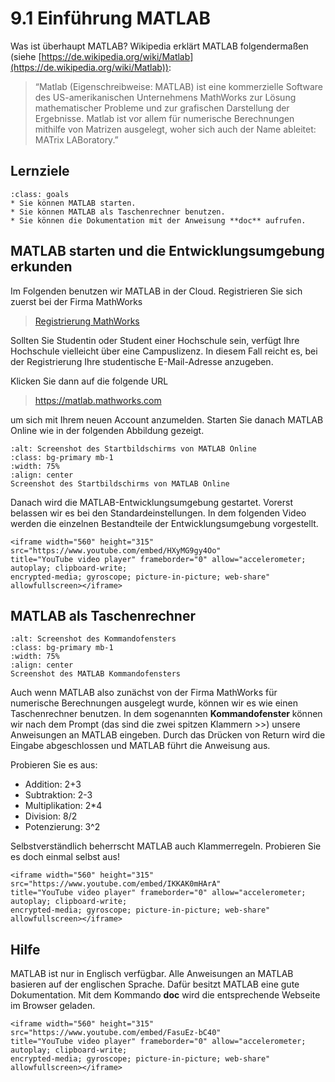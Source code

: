 # 9.1 Einführung MATLAB

Was ist überhaupt MATLAB? Wikipedia erklärt MATLAB folgendermaßen (siehe
[https://de.wikipedia.org/wiki/Matlab](https://de.wikipedia.org/wiki/Matlab)):

> “Matlab (Eigenschreibweise: MATLAB) ist eine kommerzielle Software des
> US-amerikanischen Unternehmens MathWorks zur Lösung mathematischer Probleme
> und zur grafischen Darstellung der Ergebnisse. Matlab ist vor allem für
> numerische Berechnungen mithilfe von Matrizen ausgelegt, woher sich auch der
> Name ableitet: MATrix LABoratory.”

## Lernziele

```{admonition} Lernziele
:class: goals
* Sie können MATLAB starten.
* Sie können MATLAB als Taschenrechner benutzen.
* Sie können die Dokumentation mit der Anweisung **doc** aufrufen. 
```

## MATLAB starten und die Entwicklungsumgebung erkunden

Im Folgenden benutzen wir MATLAB in der Cloud. Registrieren Sie sich zuerst bei
der Firma MathWorks

> [Registrierung
> MathWorks](https://de.mathworks.com/mwaccount/register?uri=https%3A%2F%2Fde.mathworks.com%2Fmwaccount%2F)

Sollten Sie Studentin oder Student einer Hochschule sein, verfügt Ihre
Hochschule vielleicht über eine Campuslizenz. In diesem Fall reicht es, bei der
Registrierung Ihre studentische E-Mail-Adresse anzugeben.

Klicken Sie dann auf die folgende URL

> <https://matlab.mathworks.com>

um sich mit Ihrem neuen Account anzumelden. Starten Sie danach MATLAB Online wie
in der folgenden Abbildung gezeigt.

```{figure} pics/screenshot01.png
:alt: Screenshot des Startbildschirms von MATLAB Online
:class: bg-primary mb-1
:width: 75%
:align: center
Screenshot des Startbildschirms von MATLAB Online
```

Danach wird die MATLAB-Entwicklungsumgebung gestartet. Vorerst belassen wir es
bei den Standardeinstellungen. In dem folgenden Video werden die einzelnen
Bestandteile der Entwicklungsumgebung vorgestellt.

```{dropdown} Video zu "1.1 Matlab - Umgebung" von Mathe? Logisch!
<iframe width="560" height="315" src="https://www.youtube.com/embed/HXyMG9gy4Oo"
title="YouTube video player" frameborder="0" allow="accelerometer; autoplay; clipboard-write;
encrypted-media; gyroscope; picture-in-picture; web-share" allowfullscreen></iframe>
```

## MATLAB als Taschenrechner

```{figure} pics/screenshot02.png
:alt: Screenshot des Kommandofensters
:class: bg-primary mb-1
:width: 75%
:align: center
Screenshot des MATLAB Kommandofensters
```

Auch wenn MATLAB also zunächst von der Firma MathWorks für numerische
Berechnungen ausgelegt wurde, können wir es wie einen Taschenrechner benutzen.
In dem sogenannten **Kommandofenster** können wir nach dem Prompt (das sind die
zwei spitzen Klammern >>) unsere Anweisungen an MATLAB eingeben. Durch das
Drücken von Return wird die Eingabe abgeschlossen und MATLAB führt die Anweisung
aus.

Probieren Sie es aus:

* Addition: 2+3
* Subtraktion: 2-3
* Multiplikation: 2*4
* Division: 8/2
* Potenzierung: 3^2

Selbstverständlich beherrscht MATLAB auch Klammerregeln. Probieren Sie es doch
einmal selbst aus!

```{dropdown} Video zu "1.2 Taschenrechner" von Mathe? Logisch!
<iframe width="560" height="315" src="https://www.youtube.com/embed/IKKAK0mHArA"
title="YouTube video player" frameborder="0" allow="accelerometer; autoplay; clipboard-write;
encrypted-media; gyroscope; picture-in-picture; web-share" allowfullscreen></iframe>
```

## Hilfe

MATLAB ist nur in Englisch verfügbar. Alle Anweisungen an MATLAB basieren auf
der englischen Sprache. Dafür besitzt MATLAB eine gute Dokumentation. Mit dem
Kommando **doc** wird die entsprechende Webseite im Browser geladen.

```{dropdown} Video zu "1.3 Hilfe" von Mathe? Logisch!
<iframe width="560" height="315" src="https://www.youtube.com/embed/FasuEz-bC40"
title="YouTube video player" frameborder="0" allow="accelerometer; autoplay; clipboard-write;
encrypted-media; gyroscope; picture-in-picture; web-share" allowfullscreen></iframe>
```
